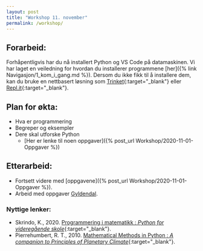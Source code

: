 ```yaml
---
layout: post
title: "Workshop 11. november"
permalink: /workshop/
---
```

## Forarbeid:

Forhåpentligvis har du nå installert Python og VS Code på datamaskinen. Vi har laget en veiledning for hvordan du installerer programmene [her]({% link Navigasjon/1_kom_i_gang.md %}). Dersom du ikke fikk til å installere dem, kan du bruke en nettbasert løsning som [Trinket](https://trinket.io/){:target="_blank"} eller [Repl.it](https://repl.it/repls/SmoothPreemptiveFonts#main.py){:target="_blank"}.

## Plan for økta:
* Hva er programmering
* Begreper og eksempler 
* Dere skal utforske Python
    *  [Her er lenke til noen oppgaver]({% post_url Workshop/2020-11-01-Oppgaver %})

## Etterarbeid:
* Fortsett videre med [oppgavene]({% post_url Workshop/2020-11-01-Oppgaver %}). 
* Arbeid med oppgaver <a href="https://programmeringskurs.no/nettkurs/side13.html" target="_blank">Gyldendal</a>.

### Nyttige lenker:
* Skrindo, K., 2020. [Programmering i matematikk : *Python for videregående skole*](https://programmeringskurs.no/programmering-i-matematikk-vgs.pdf){:target="_blank"}.
* Pierrehumbert, R. T., 2010. [Mathematical Methods in Python : *A companion to Principles of Planetary Climate*](http://www.atmos.albany.edu/facstaff/brose/classes/ATM623_Spring2015/resources/Handouts/PythonIntro_Pierrehumbert.pdf){:target="_blank"}.
